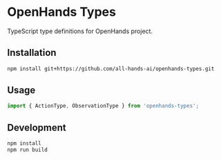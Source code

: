# OpenHands Types

TypeScript type definitions for OpenHands project.

## Installation

```bash
npm install git+https://github.com/all-hands-ai/openhands-types.git
```

## Usage

```typescript
import { ActionType, ObservationType } from 'openhands-types';
```

## Development

```bash
npm install
npm run build
```

